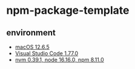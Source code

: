 # npm-package-template

## environment

- [macOS 12.6.5](https://www.apple.com/tw/macos/monterey/)
- [Visual Studio Code 1.77.0](https://code.visualstudio.com/)
- [nvm 0.39.1, node 16.16.0, npm 8.11.0](https://nodejs.org/en/)
